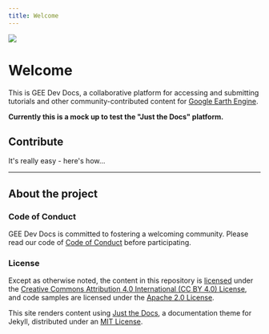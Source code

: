 ```yaml
---
title: Welcome
---
```


<img src='https://gee-community.github.io/GEE-Dev-Docs/assets/img/gee-dev-docs-logo.svg'>

# Welcome

This is GEE Dev Docs, a collaborative platform for accessing and submitting tutorials and other community-contributed content 
for [Google Earth Engine](https://earthengine.google.com/).

**Currently this is a mock up to test the "Just the Docs" platform.**

## Contribute

It's really easy - here's how...

---

## About the project

### Code of Conduct

GEE Dev Docs is committed to fostering a welcoming community.
Please read our code of [Code of Conduct](https://gee-community.github.io/GEE-Dev-Docs/about/code-of-conduct.md) 
before participating.

### License

Except as otherwise noted, the content in this repository is [licensed](https://gee-community.github.io/GEE-Dev-Docs/about/gee-dev-doc-license.md) under the
[Creative Commons Attribution 4.0 International (CC BY 4.0) License](https://creativecommons.org/licenses/by/4.0/), and
code samples are licensed under the [Apache 2.0 License](http://www.apache.org/licenses/LICENSE-2.0).

This site renders content using [Just the Docs](https://github.com/pmarsceill/just-the-docs), 
a documentation theme for Jekyll, distributed under an [MIT License](https://gee-community.github.io/GEE-Dev-Docs/about/just-the-docs-license.md). 






